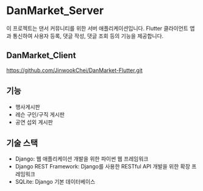 # DanMarket_Server

이 프로젝트는 댄서 커뮤니티를 위한 서버 애플리케이션입니다. Flutter 클라이언트 앱과 통신하여 사용자 등록, 댓글 작성, 댓글 조회 등의 기능을 제공합니다.


## DanMarket_Client
https://github.com/JinwookChei/DanMarket-Flutter.git

## 기능

- 행사게시판
- 레슨 구인/구직 게시판
- 공연 섭외 게시판

## 기술 스택

- Django: 웹 애플리케이션 개발을 위한 파이썬 웹 프레임워크
- Django REST Framework: Django를 사용한 RESTful API 개발을 위한 확장 프레임워크
- SQLite: Django 기본 데이터베이스